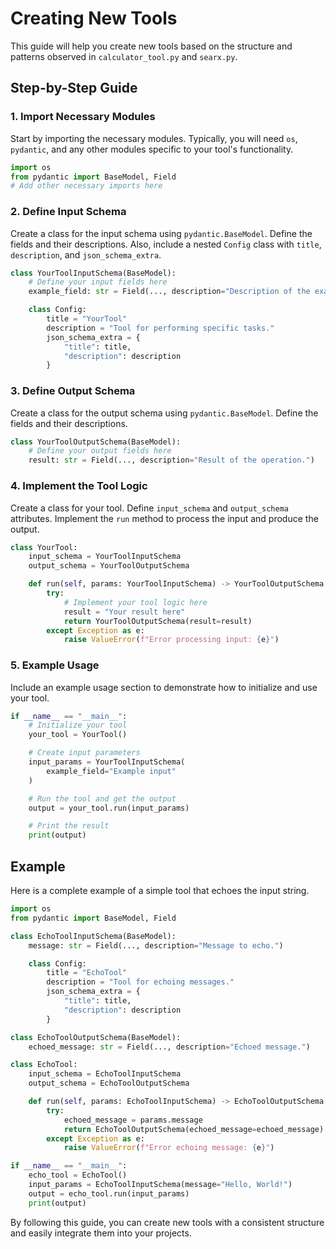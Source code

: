 # Creating New Tools

This guide will help you create new tools based on the structure and patterns observed in `calculator_tool.py` and `searx.py`.

## Step-by-Step Guide

### 1. Import Necessary Modules

Start by importing the necessary modules. Typically, you will need `os`, `pydantic`, and any other modules specific to your tool's functionality.

```python
import os
from pydantic import BaseModel, Field
# Add other necessary imports here
```

### 2. Define Input Schema

Create a class for the input schema using `pydantic.BaseModel`. Define the fields and their descriptions. Also, include a nested `Config` class with `title`, `description`, and `json_schema_extra`.

```python
class YourToolInputSchema(BaseModel):
    # Define your input fields here
    example_field: str = Field(..., description="Description of the example field.")

    class Config:
        title = "YourTool"
        description = "Tool for performing specific tasks."
        json_schema_extra = {
            "title": title,
            "description": description
        }
```

### 3. Define Output Schema

Create a class for the output schema using `pydantic.BaseModel`. Define the fields and their descriptions.

```python
class YourToolOutputSchema(BaseModel):
    # Define your output fields here
    result: str = Field(..., description="Result of the operation.")
```

### 4. Implement the Tool Logic

Create a class for your tool. Define `input_schema` and `output_schema` attributes. Implement the `run` method to process the input and produce the output.

```python
class YourTool:
    input_schema = YourToolInputSchema
    output_schema = YourToolOutputSchema

    def run(self, params: YourToolInputSchema) -> YourToolOutputSchema:
        try:
            # Implement your tool logic here
            result = "Your result here"
            return YourToolOutputSchema(result=result)
        except Exception as e:
            raise ValueError(f"Error processing input: {e}")
```

### 5. Example Usage

Include an example usage section to demonstrate how to initialize and use your tool.

```python
if __name__ == "__main__":
    # Initialize your tool
    your_tool = YourTool()

    # Create input parameters
    input_params = YourToolInputSchema(
        example_field="Example input"
    )

    # Run the tool and get the output
    output = your_tool.run(input_params)

    # Print the result
    print(output)
```

## Example

Here is a complete example of a simple tool that echoes the input string.

```python
import os
from pydantic import BaseModel, Field

class EchoToolInputSchema(BaseModel):
    message: str = Field(..., description="Message to echo.")

    class Config:
        title = "EchoTool"
        description = "Tool for echoing messages."
        json_schema_extra = {
            "title": title,
            "description": description
        }

class EchoToolOutputSchema(BaseModel):
    echoed_message: str = Field(..., description="Echoed message.")

class EchoTool:
    input_schema = EchoToolInputSchema
    output_schema = EchoToolOutputSchema

    def run(self, params: EchoToolInputSchema) -> EchoToolOutputSchema:
        try:
            echoed_message = params.message
            return EchoToolOutputSchema(echoed_message=echoed_message)
        except Exception as e:
            raise ValueError(f"Error echoing message: {e}")

if __name__ == "__main__":
    echo_tool = EchoTool()
    input_params = EchoToolInputSchema(message="Hello, World!")
    output = echo_tool.run(input_params)
    print(output)
```

By following this guide, you can create new tools with a consistent structure and easily integrate them into your projects.